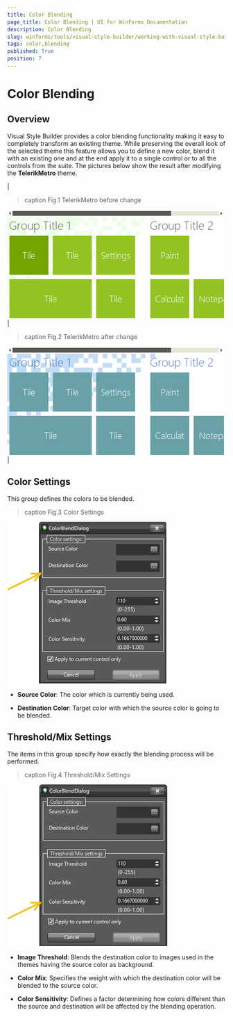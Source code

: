 ```yaml
---
title: Color Blending
page_title: Color Blending | UI for WinForms Documentation
description: Color Blending
slug: winforms/tools/visual-style-builder/working-with-visual-style-builder/color-blending
tags: color,blending
published: True
position: 7
---
```


# Color Blending



## Overview

Visual Style Builder provides a color blending functionality making it easy to completely transform an existing theme. While preserving the overall look of the selected theme this feature allows you to define a new color, blend it with an existing one and at the end apply it to a single control or to all the controls from the suite. The pictures below show the result after modifying the __TelerikMetro__ theme.
        



|
>caption Fig.1 TelerikMetro before change

![tools-visual-style-builder-working-with-visual-style-builder-color-blending 001](images/tools-visual-style-builder-working-with-visual-style-builder-color-blending001.png)|
>caption Fig.2 TelerikMetro after change

![tools-visual-style-builder-working-with-visual-style-builder-color-blending 002](images/tools-visual-style-builder-working-with-visual-style-builder-color-blending002.png)|

## Color Settings

This group defines the colors to be blended.
        
>caption Fig.3 Color Settings

![tools-visual-style-builder-working-with-visual-style-builder-color-blending 003](images/tools-visual-style-builder-working-with-visual-style-builder-color-blending003.png)

* __Source Color__: The color which is currently being used.
            

* __Destination Color__: Target color with which the source color is going to be blended.
            

## Threshold/Mix Settings

The items in this group specify how exactly the blending process will be performed.
        
>caption Fig.4 Threshold/Mix Settings

![tools-visual-style-builder-working-with-visual-style-builder-color-blending 004](images/tools-visual-style-builder-working-with-visual-style-builder-color-blending004.png)

* __Image Threshold__: Blends the destination color to images used in the themes having the source color as background.
            

* __Color Mix__: Specifies the weight with which the destination color will be blended to the source color.
            

* __Color Sensitivity__: Defines a factor determining how colors different than the source and destination will be affected by the blending operation.
            
